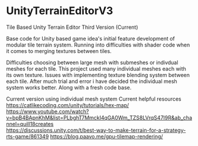 # UnityTerrainEditorV3
Tile Based Unity Terrain Editor Third Version (Current)

Base code for Unity based game idea's initial feature development of modular tile terrain system. Running into difficulties with shader code when it comes to merging textures between tiles.

Difficulties choosing between large mesh with submeshes or indivdual meshes for each tile. This project used many individual meshes each with its own texture. Issues with implementing texture blending system between each tile. After much trial and error i have decided the
individual mesh system works better. Along with a fresh code base.


Current version using individual mesh system
Current helpful resources<br>
https://catlikecoding.com/unity/tutorials/hex-map/<br>
https://www.youtube.com/watch?v=bpB4BApnKhM&list=PLbghT7MmckI4qGA0Wm_TZS8LVrqS47I9R&ab_channel=quill18creates<br>
https://discussions.unity.com/t/best-way-to-make-terrain-for-a-strategy-rts-game/861349
https://blog.paavo.me/gpu-tilemap-rendering/


